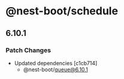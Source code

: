 # @nest-boot/schedule

## 6.10.1

### Patch Changes

- Updated dependencies [c1cb714]
  - @nest-boot/queue@6.10.1
